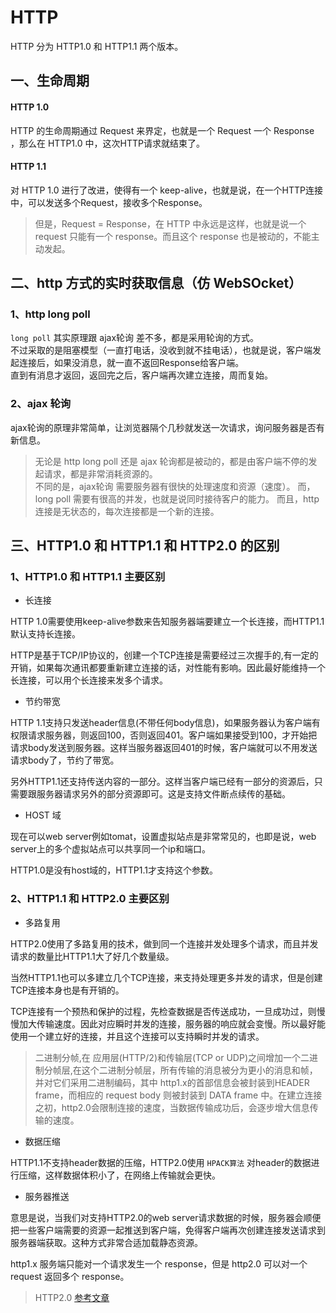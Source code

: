 # HTTP

HTTP 分为 HTTP1.0 和 HTTP1.1 两个版本。

## 一、生命周期

#### HTTP 1.0
HTTP 的生命周期通过 Request 来界定，也就是一个 Request 一个 Response ，那么在 HTTP1.0 中，这次HTTP请求就结束了。

#### HTTP 1.1

对 HTTP 1.0 进行了改进，使得有一个 keep-alive，也就是说，在一个HTTP连接中，可以发送多个Request，接收多个Response。

> 但是，Request = Response，在 HTTP 中永远是这样，也就是说一个 request 只能有一个 response。而且这个 response 也是被动的，不能主动发起。

## 二、http 方式的实时获取信息（仿 WebSOcket）

### 1、http long poll

`long poll` 其实原理跟 ajax轮询 差不多，都是采用轮询的方式。  
不过采取的是阻塞模型（一直打电话，没收到就不挂电话），也就是说，客户端发起连接后，如果没消息，就一直不返回Response给客户端。  
直到有消息才返回，返回完之后，客户端再次建立连接，周而复始。

### 2、ajax 轮询

ajax轮询的原理非常简单，让浏览器隔个几秒就发送一次请求，询问服务器是否有新信息。

> 无论是 http long poll 还是 ajax 轮询都是被动的，都是由客户端不停的发起请求，都是非常消耗资源的。  
> 不同的是，ajax轮询 需要服务器有很快的处理速度和资源（速度）。 而，long poll 需要有很高的并发，也就是说同时接待客户的能力。
> 而且，http连接是无状态的，每次连接都是一个新的连接。

## 三、HTTP1.0 和 HTTP1.1 和 HTTP2.0 的区别

### 1、HTTP1.0 和 HTTP1.1 主要区别

- 长连接

HTTP 1.0需要使用keep-alive参数来告知服务器端要建立一个长连接，而HTTP1.1默认支持长连接。

HTTP是基于TCP/IP协议的，创建一个TCP连接是需要经过三次握手的,有一定的开销，如果每次通讯都要重新建立连接的话，对性能有影响。因此最好能维持一个长连接，可以用个长连接来发多个请求。

- 节约带宽

HTTP 1.1支持只发送header信息(不带任何body信息)，如果服务器认为客户端有权限请求服务器，则返回100，否则返回401。客户端如果接受到100，才开始把请求body发送到服务器。这样当服务器返回401的时候，客户端就可以不用发送请求body了，节约了带宽。

另外HTTP1.1还支持传送内容的一部分。这样当客户端已经有一部分的资源后，只需要跟服务器请求另外的部分资源即可。这是支持文件断点续传的基础。

- HOST 域

现在可以web server例如tomat，设置虚拟站点是非常常见的，也即是说，web server上的多个虚拟站点可以共享同一个ip和端口。

HTTP1.0是没有host域的，HTTP1.1才支持这个参数。

### 2、HTTP1.1 和 HTTP2.0 主要区别

- 多路复用

HTTP2.0使用了多路复用的技术，做到同一个连接并发处理多个请求，而且并发请求的数量比HTTP1.1大了好几个数量级。

当然HTTP1.1也可以多建立几个TCP连接，来支持处理更多并发的请求，但是创建TCP连接本身也是有开销的。

TCP连接有一个预热和保护的过程，先检查数据是否传送成功，一旦成功过，则慢慢加大传输速度。因此对应瞬时并发的连接，服务器的响应就会变慢。所以最好能使用一个建立好的连接，并且这个连接可以支持瞬时并发的请求。

> 二进制分帧,在 应用层(HTTP/2)和传输层(TCP or UDP)之间增加一个二进制分帧层,在这个二进制分帧层，所有传输的消息被分为更小的消息和帧，并对它们采用二进制编码，其中 http1.x的首部信息会被封装到HEADER frame，而相应的 request body 则被封装到 DATA frame 中。在建立连接之初，http2.0会限制连接的速度，当数据传输成功后，会逐步增大信息传输的速度。

- 数据压缩

HTTP1.1不支持header数据的压缩，HTTP2.0使用 `HPACK算法` 对header的数据进行压缩，这样数据体积小了，在网络上传输就会更快。

- 服务器推送

意思是说，当我们对支持HTTP2.0的web server请求数据的时候，服务器会顺便把一些客户端需要的资源一起推送到客户端，免得客户端再次创建连接发送请求到服务器端获取。这种方式非常合适加载静态资源。

http1.x 服务端只能对一个请求发生一个 response，但是 http2.0 可以对一个 request 返回多个 response。

> HTTP2.0 [参考文章](https://imququ.com/post/http2-resource.html)
